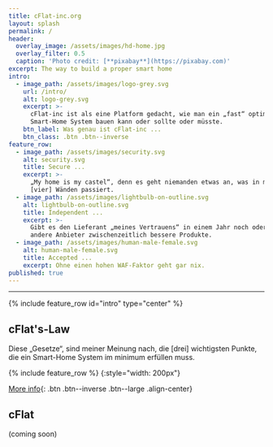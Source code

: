 ```yaml
---
title: cFlat-inc.org
layout: splash
permalink: /
header:
  overlay_image: /assets/images/hd-home.jpg
  overlay_filter: 0.5
  caption: 'Photo credit: [**pixabay**](https://pixabay.com)'
excerpt: The way to build a proper smart home
intro:
  - image_path: /assets/images/logo-grey.svg
    url: /intro/
    alt: logo-grey.svg
    excerpt: >-
      cFlat-inc ist als eine Platform gedacht, wie man ein „fast“ optimales
      Smart-Home System bauen kann oder sollte oder müsste.
    btn_label: Was genau ist cFlat-inc ...
    btn_class: .btn .btn--inverse
feature_row:
  - image_path: /assets/images/security.svg
    alt: security.svg
    title: Secure ...
    excerpt: >-
      „My home is my castel“, denn es geht niemanden etwas an, was in meinen
      [vier] Wänden passiert.
  - image_path: /assets/images/lightbulb-on-outline.svg
    alt: lightbulb-on-outline.svg
    title: Independent ...
    excerpt: >-
      Gibt es den Lieferant „meines Vertrauens“ in einem Jahr noch oder haben
      andere Anbieter zwischenzeitlich bessere Produkte.
  - image_path: /assets/images/human-male-female.svg
    alt: human-male-female.svg
    title: Accepted ...
    excerpt: Ohne einen hohen WAF-Faktor geht gar nix.
published: true
---
```

<p></p>

---

{% include feature_row id="intro" type="center" %}

## cFlat's-Law

Diese „Gesetze“, sind meiner Meinung nach, die [drei] wichtigsten Punkte, die ein Smart-Home System im minimum erfüllen muss.

{% include feature_row %} {:style="width: 200px"}

[More info](/law){: .btn .btn--inverse .btn--large .align-center}

## cFlat

(coming soon)
